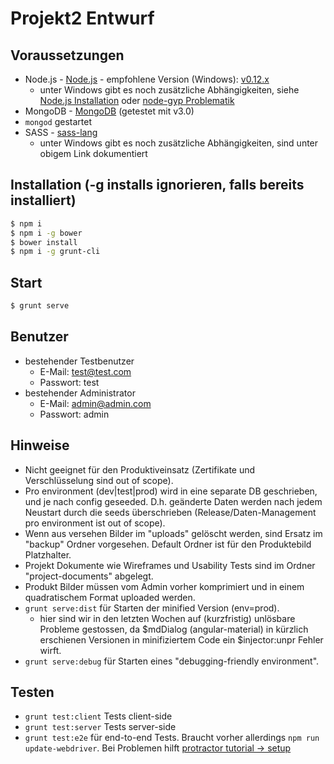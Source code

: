 ﻿# Projekt2 Entwurf

## Voraussetzungen

* Node.js - [Node.js](https://nodejs.org/) - empfohlene Version (Windows): [v0.12.x](https://nodejs.org/dist/latest-v0.12.x/)
  * unter Windows gibt es noch zusätzliche Abhängigkeiten, siehe [Node.js Installation](https://github.com/nodejs/node-v0.x-archive/wiki/Installation) oder [node-gyp Problematik](https://github.com/nodejs/node-gyp/issues/629)
* MongoDB - [MongoDB](http://www.mongodb.org/downloads) (getestet mit v3.0)
* `mongod` gestartet
* SASS - [sass-lang](http://sass-lang.com/install)
  * unter Windows gibt es noch zusätzliche Abhängigkeiten, sind unter obigem Link dokumentiert

## Installation (-g installs ignorieren, falls bereits installiert)

```bash
$ npm i
$ npm i -g bower
$ bower install
$ npm i -g grunt-cli
```

## Start

```bash
$ grunt serve
```

## Benutzer
* bestehender Testbenutzer
  * E-Mail: test@test.com
  * Passwort: test
* bestehender Administrator
  * E-Mail: admin@admin.com
  * Passwort: admin

## Hinweise
* Nicht geeignet für den Produktiveinsatz (Zertifikate und Verschlüsselung sind out of scope).
* Pro environment (dev|test|prod) wird in eine separate DB geschrieben, und je nach config geseeded. D.h. geänderte Daten werden nach jedem Neustart durch die seeds überschrieben (Release/Daten-Management pro environment ist out of scope).
* Wenn aus versehen Bilder im "uploads" gelöscht werden, sind Ersatz im "backup" Ordner vorgesehen. Default Ordner ist für den Produktebild Platzhalter.
* Projekt Dokumente wie Wireframes und Usability Tests sind im Ordner "project-documents" abgelegt.
* Produkt Bilder müssen vom Admin vorher komprimiert und in einem quadratischem Format uploaded werden.
* `grunt serve:dist` für Starten der minified Version (env=prod).
  * hier sind wir in den letzten Wochen auf (kurzfristig) unlösbare Probleme gestossen, da $mdDialog (angular-material) in kürzlich erschienen Versionen in minifiziertem Code ein $injector:unpr Fehler wirft.
* `grunt serve:debug` für Starten eines "debugging-friendly environment".


## Testen
* `grunt test:client` Tests client-side 
* `grunt test:server` Tests server-side 
* `grunt test:e2e` für end-to-end Tests. Braucht vorher allerdings `npm run update-webdriver`. Bei Problemen hilft [protractor tutorial -> setup](https://github.com/angular/protractor/blob/master/docs/tutorial.md)

